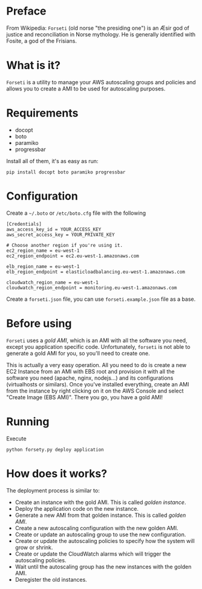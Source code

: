 Preface
===

From Wikipedia: `Forseti` (old norse "the presiding one") is an Æsir god of justice and reconciliation in Norse mythology. He is generally identified with Fosite, a god of the Frisians.

What is it?
===

`Forseti` is a utility to manage your AWS autoscaling groups and policies and allows you to create a AMI to be used for autoscaling purposes.

Requirements
===

* docopt
* boto
* paramiko
* progressbar

Install all of them, it's as easy as run:

```
pip install docopt boto paramiko progressbar
```

Configuration
===

Create a `~/.boto` or `/etc/boto.cfg` file with the following

```
[Credentials]
aws_access_key_id = YOUR_ACCESS_KEY
aws_secret_access_key = YOUR_PRIVATE_KEY

# Choose another region if you're using it.
ec2_region_name = eu-west-1
ec2_region_endpoint = ec2.eu-west-1.amazonaws.com

elb_region_name = eu-west-1
elb_region_endpoint = elasticloadbalancing.eu-west-1.amazonaws.com

cloudwatch_region_name = eu-west-1
cloudwatch_region_endpoint = monitoring.eu-west-1.amazonaws.com
```

Create a `forseti.json` file, you can use `forseti.example.json` file as a base.

Before using
===

`Forseti` uses a _gold AMI_, which is an AMI with all the software you need, except you application specific code. Unfortunately, `forseti` is not able to generate a gold AMI for you, so you'll need to create one.

This is actually a very easy operation. All you need to do is create a new EC2 Instance from an AMI with EBS root and provision it with all the software you need (apache, nginx, nodejs...) and its configurations (virtualhosts or similars). Once you've installed everything, create an AMI from the instance by right clicking on it on the AWS Console and select "Create Image (EBS AMI)". There you go, you have a gold AMI!

Running
===

Execute

```
python forsety.py deploy application
```

How does it works?
===

The deployment process is similar to:

- Create an instance with the gold AMI. This is called _golden instance_.
- Deploy the application code on the new instance.
- Generate a new AMI from that golden instance. This is called _golden AMI_.
- Create a new autoscaling configuration with the new golden AMI.
- Create or update an autoscaling group to use the new configuration.
- Create or update the autoscaling policies to specify how the system will grow or shrink.
- Create or update the CloudWatch alarms which will trigger the autoscaling policies.
- Wait until the autoscaling group has the new instances with the golden AMI.
- Deregister the old instances.